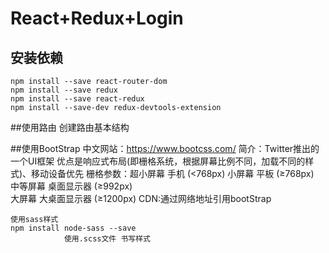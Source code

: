 # React+Redux+Login


## 安装依赖
```$js
npm install --save react-router-dom
npm install --save redux
npm install --save react-redux
npm install --save-dev redux-devtools-extension
```

##使用路由
    创建路由基本结构
    
##使用BootStrap
    中文网站：https://www.bootcss.com/
    简介：Twitter推出的一个UI框架 
         优点是响应式布局(即栅格系统，根据屏幕比例不同，加载不同的样式)、移动设备优先
         栅格参数：超小屏幕 手机 (<768px)
                 小屏幕   平板 (≥768px)	
                 中等屏幕 桌面显示器 (≥992px)	
                 大屏幕   大桌面显示器 (≥1200px)
    CDN:通过网络地址引用bootStrap
    
    使用sass样式 
    npm install node-sass --save 
                使用.scss文件 书写样式